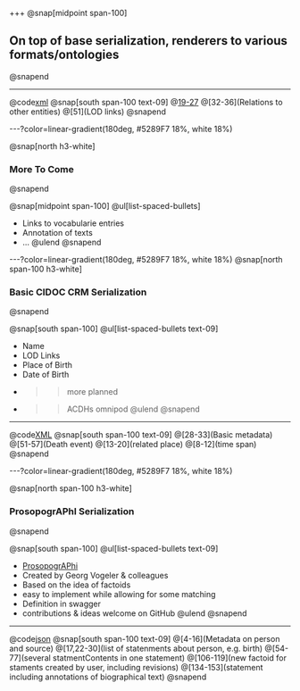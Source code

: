 +++
@snap[midpoint span-100]
## On top of base serialization, renderers to various formats/ontologies
@snapend

---
@code[xml](data/tei_serialization.xml)
@snap[south span-100 text-09]
@[19-27](Metadata)
@[32-36](Relations to other entities)
@[51](LOD links)
@snapend

---?color=linear-gradient(180deg, #5289F7 18%, white 18%)

@snap[north h3-white]
### More To Come
@snapend

@snap[midpoint span-100]
@ul[list-spaced-bullets]
- Links to vocabularie entries
- Annotation of texts
- ...
@ulend
@snapend

---?color=linear-gradient(180deg, #5289F7 18%, white 18%)
@snap[north span-100 h3-white]
### Basic CIDOC CRM Serialization
@snapend

@snap[south span-100]
@ul[list-spaced-bullets text-09]
- Name
- LOD Links
- Place of Birth
- Date of Birth
- >> more planned
- >> ACDHs omnipod
@ulend
@snapend

---
@code[XML](data/cidoc_serialization_v2.xml)
@snap[south span-100 text-09]
@[28-33](Basic metadata)
@[51-57](Death event)
@[13-20](related place)
@[8-12](time span)
@snapend

---?color=linear-gradient(180deg, #5289F7 18%, white 18%)

@snap[north span-100 h3-white]
### ProsopogrAPhI Serialization
@snapend

@snap[south span-100]
@ul[list-spaced-bullets text-09]
- [ProsopogrAPhi](https://github.com/GVogeler/prosopogrAPhI)
- Created by Georg Vogeler & colleagues
- Based on the idea of factoids
- easy to implement while allowing for some matching
- Definition in swagger
- contributions & ideas welcome on GitHub
@ulend
@snapend

---
@code[json](data/prosop_serialization.json)
@snap[south span-100 text-09]
@[4-16](Metadata on person and source)
@[17,22-30](list of statenments about person, e.g. birth)
@[54-77](several statmentContents in one statement)
@[106-119](new factoid for staments created by user, including revisions)
@[134-153](statement including annotations of biographical text)
@snapend
